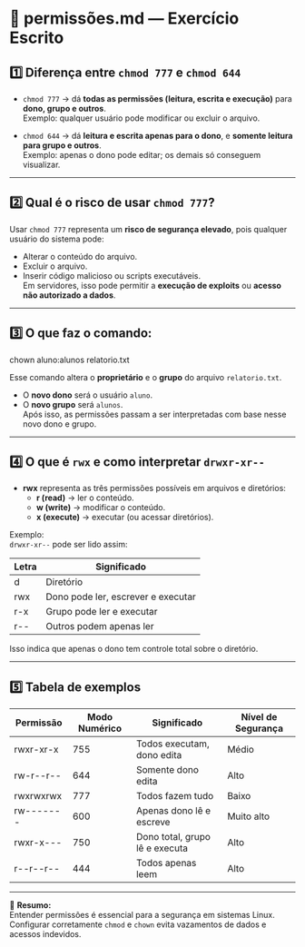 # 🧩 permissões.md — Exercício Escrito

## 1️⃣ Diferença entre `chmod 777` e `chmod 644`

- `chmod 777` → dá **todas as permissões (leitura, escrita e execução)** para **dono, grupo e outros**.  
  Exemplo: qualquer usuário pode modificar ou excluir o arquivo.

- `chmod 644` → dá **leitura e escrita apenas para o dono**, e **somente leitura para grupo e outros**.  
  Exemplo: apenas o dono pode editar; os demais só conseguem visualizar.

---

## 2️⃣ Qual é o risco de usar `chmod 777`?

Usar `chmod 777` representa um **risco de segurança elevado**, pois qualquer usuário do sistema pode:
- Alterar o conteúdo do arquivo.
- Excluir o arquivo.
- Inserir código malicioso ou scripts executáveis.  
Em servidores, isso pode permitir a **execução de exploits** ou **acesso não autorizado a dados**.

---

## 3️⃣ O que faz o comando:
chown aluno:alunos relatorio.txt

Esse comando altera o **proprietário** e o **grupo** do arquivo `relatorio.txt`.  
- O **novo dono** será o usuário `aluno`.  
- O **novo grupo** será `alunos`.  
Após isso, as permissões passam a ser interpretadas com base nesse novo dono e grupo.

---

## 4️⃣ O que é `rwx` e como interpretar `drwxr-xr--`

- **rwx** representa as três permissões possíveis em arquivos e diretórios:
  - **r (read)** → ler o conteúdo.
  - **w (write)** → modificar o conteúdo.
  - **x (execute)** → executar (ou acessar diretórios).

Exemplo:  
`drwxr-xr--` pode ser lido assim:

| Letra | Significado |
|-------|--------------|
| d | Diretório |
| rwx | Dono pode ler, escrever e executar |
| r-x | Grupo pode ler e executar |
| r-- | Outros podem apenas ler |

Isso indica que apenas o dono tem controle total sobre o diretório.

---

## 5️⃣ Tabela de exemplos

| Permissão | Modo Numérico | Significado | Nível de Segurança |
|------------|----------------|--------------|--------------------|
| rwxr-xr-x | 755 | Todos executam, dono edita | Médio |
| rw-r--r-- | 644 | Somente dono edita | Alto |
| rwxrwxrwx | 777 | Todos fazem tudo | Baixo |
| rw------- | 600 | Apenas dono lê e escreve | Muito alto |
| rwxr-x--- | 750 | Dono total, grupo lê e executa | Alto |
| r--r--r-- | 444 | Todos apenas leem | Alto |

---

📘 **Resumo:**  
Entender permissões é essencial para a segurança em sistemas Linux. Configurar corretamente `chmod` e `chown` evita vazamentos de dados e acessos indevidos.
